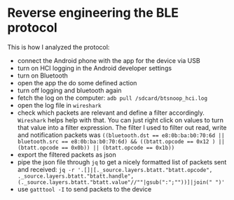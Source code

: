 # Reverse engineering the BLE protocol

This is how I analyzed the protocol:

- connect the Android phone with the app for the device via USB
- turn on HCI logging in the Android developer settings
- turn on Bluetooth
- open the app the do some defined action
- turn off logging and bluetooth again
- fetch the log on the computer: `adb pull /sdcard/btsnoop_hci.log`
- open the log file in `wireshark`
- check which packets are relevant and define a filter accordingly. `Wireshark` helps help with that. You can just right click on values to turn that value into a
  filter expression. The filter I used to filter out read, write and notification packets was `((bluetooth.dst == e8:0b:ba:b0:70:6d || bluetooth.src == e8:0b:ba:b0:70:6d) && ((btatt.opcode == 0x12 ) || (btatt.opcode == 0x0b)) || (btatt.opcode == 0x1b))`
- export the filtered packets as json
- pipe the json file through `jq` to get a nicely formatted list of packets sent and received: `jq -r '.[]|[._source.layers.btatt."btatt.opcode", ._source.layers.btatt."btatt.handle", (._source.layers.btatt."btatt.value"//""|gsub(":";""))]|join(" ")'`
- use `gatttool -I` to send packets to the device
